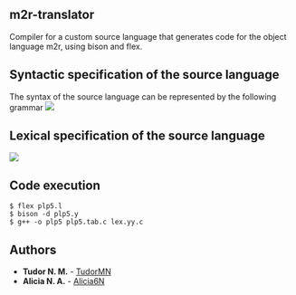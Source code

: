 ## m2r-translator
Compiler for a custom source language that generates code for the object language m2r, using bison and flex.
## Syntactic specification of the source language
The syntax of the source language can be represented by the following grammar
![](https://i.gyazo.com/58f512821464556fcc8ad15c047f856a.png)
## Lexical specification of the source language
![](https://i.gyazo.com/47b34e911a290b40d68f3f4149507b91.png)
## Code execution
```
$ flex plp5.l
$ bison -d plp5.y
$ g++ -o plp5 plp5.tab.c lex.yy.c
```

## Authors
* **Tudor N. M.** - [TudorMN](https://github.com/tudorMN)
* **Alicia N. A.** - [Alicia6N](https://github.com/alicia6n)
